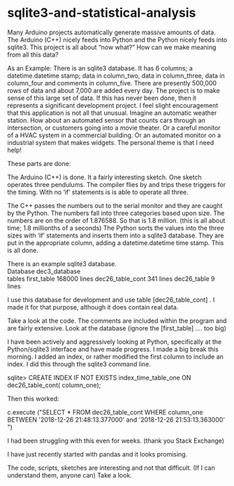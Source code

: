 # sqlite3-and-statistical-analysis

Many Arduino projects automatically generate massive amounts of data.  The Arduino (C++) nicely feeds into Python and the Python nicely feeds into sqlite3.   This project is all about “now what?”  How can we make meaning from all this data?

As an Example:  There is an sqlite3 database.  It has 6 columns;  a datetime.datetime stamp;  data in column_two, data in column_three, data in column_four and comments  in column_five.  There are presently   500,000 rows of data and about 7,000 are added every day.   The project is to make sense of this large set of data.
If this has never been done, then it represents a significant development project.  I feel slight encouragement that this application is not all that unusual.   Imagine an automatic weather station.  How about an automated sensor that counts cars through an intersection, or customers going into a movie theater.  Or a careful monitor of a HVAC system in a commercial building.  Or an automated monitor on a industrial system that makes widgets.  The personal theme is that I need help!

These parts are done:

The Arduino (C++) is done.  It a fairly interesting sketch.  One sketch operates three pendulums.  The compiler flies by and trips these triggers for the timing.  With no ‘if’ statements is is able to operate all three.

The C++ passes the numbers out to the serial monitor and they are caught by the Python.  The numbers fall into three categories based upon size.  The numbers are on the order of 1.876588.  So that is 1.8 million.  (this is all about time;  1.8 millionths of a seconds) The Python sorts the values into the three sizes with ‘if’ statements and inserts them into a sqlite3 database.  They are put in the appropriate column, adding a datetime.datetime time stamp.   This is all done.  

There is an example sqlite3 database.  
Database      dec3_database     
				tables
					first_table                168000 lines
					dec26_table_cont        341 lines
					dec26_table                      9 lines

I use this database for development and use table   [dec26_table_cont]  .  I made it for that purpose, although it does contain real data. 

Take a look at the code.  The comments are included within the program and are fairly extensive.  Look at the database (ignore the [first_table]   ….   too big)

I have been actively and aggressively looking at Python, specifically at the Python/sqlite3 interface and have made progress.  I made a big break this morning.  I added an index, or rather modified the first column to include an index.  I did this through the sqlite3 command line.  

sqlite> CREATE INDEX IF NOT EXISTS index_time_table_one ON dec26_table_cont( column_one);

Then this worked:
 
c.execute ("SELECT * FROM dec26_table_cont WHERE column_one BETWEEN '2018-12-26 21:48:13.377000' and '2018-12-26 21:53:13.363000' ")

I had been struggling with this even for weeks.  (thank you Stack Exchange)

I have just recently started with pandas and it looks promising.

The code, scripts, sketches are interesting and not that difficult.  (If I can understand them, anyone can)
Take a look. 

